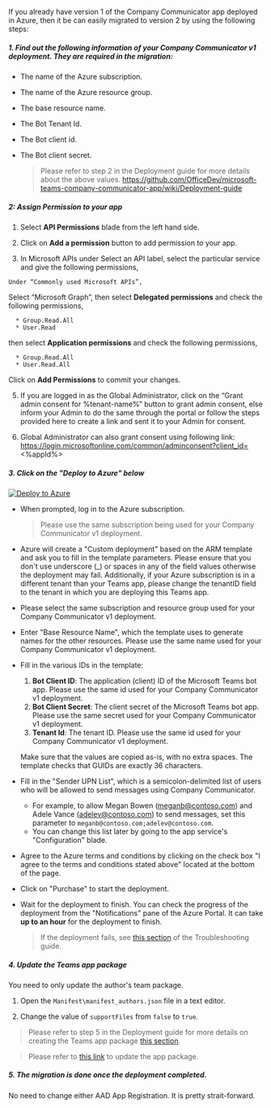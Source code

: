 If you already have version 1 of the Company Communicator app deployed in Azure, then it be can easily migrated to version 2 by using the following steps:
##### 1. Find out the following information of your Company Communicator v1 deployment. They are required in the migration:
  * The name of the Azure subscription. 
  * The name of the Azure resource group.
  * The base resource name.
  * The Bot Tenant Id.
  * The Bot client id.
  * The Bot client secret.

    > Please refer to step 2 in the Deployment guide for more details about the above values.
https://github.com/OfficeDev/microsoft-teams-company-communicator-app/wiki/Deployment-guide

##### 2: Assign Permission to your app

  1. Select **API Permissions** blade from the left hand side.

  2. Click on **Add a permission** button to add permission to your app.

  3. In Microsoft APIs under Select an API label, select the particular service and give the following permissions,

    Under “Commonly used Microsoft APIs”, 

  Select “Microsoft Graph”, then select **Delegated permissions** and 
  check the following permissions,

      * Group.Read.All
      * User.Read

  then select **Application permissions** and check the following permissions,

      * Group.Read.All
      * User.Read.All

  Click on **Add Permissions** to commit your changes.

  5. If you are logged in as the Global Administrator, click on the “Grant admin consent for %tenant-name%” button to grant admin consent, else inform your Admin to do the same through the portal or follow the steps provided here  to create a link and sent it to your Admin for consent.

  6. Global Administrator can also grant consent using following link: https://login.microsoftonline.com/common/adminconsent?client_id= <%appId%>

##### 3. Click on the "Deploy to Azure" below
[![Deploy to Azure](https://azuredeploy.net/deploybutton.png)](https://portal.azure.com/#create/Microsoft.Template/uri/https%3A%2F%2Fraw.githubusercontent.com%2FOfficeDev%2Fmicrosoft-teams-company-communicator-app%2Fmaster%2FDeployment%2Fazuredeploy.json)
  * When prompted, log in to the Azure subscription.
  
    > Please use the same subscription being used for your Company Communicator v1 deployment.

  * Azure will create a "Custom deployment" based on the ARM template and ask you to fill in the template parameters. Please ensure that you don't use underscore (_) or spaces in any of the field values otherwise the deployment may fail. Additionally, if your Azure subscription is in a different tenant than your Teams app, please change the tenantID field to the tenant in which you are deploying this Teams app.

  * Please select the same subscription and resource group used for your Company Communicator v1 deployment.
 
  * Enter "Base Resource Name", which the template uses to generate names for the other resources. Please use the same name used for your Company Communicator v1 deployment.

  * Fill in the various IDs in the template:
    1. **Bot Client ID**: The application (client) ID of the Microsoft Teams bot app. Please use the same id used for your Company Communicator v1 deployment.
    1. **Bot Client Secret**: The client secret of the Microsoft Teams bot app. Please use the same secret used for your Company Communicator v1 deployment.
    1. **Tenant Id**: The tenant ID. Please use the same id used for your Company Communicator v1 deployment.

    Make sure that the values are copied as-is, with no extra spaces. The template checks that GUIDs are exactly 36 characters.

  * Fill in the "Sender UPN List", which is a semicolon-delimited list of users who will be allowed to send messages using Company Communicator.
    * For example, to allow Megan Bowen (meganb@contoso.com) and Adele Vance (adelev@contoso.com) to send messages, set this parameter to `meganb@contoso.com;adelev@contoso.com`.
    * You can change this list later by going to the app service's "Configuration" blade.

  * Agree to the Azure terms and conditions by clicking on the check box "I agree to the terms and conditions stated above" located at the bottom of the page.

  * Click on "Purchase" to start the deployment.

  * Wait for the deployment to finish. You can check the progress of the deployment from the "Notifications" pane of the Azure Portal. It can take **up to an hour** for the deployment to finish.

    > If the deployment fails, see [this section](https://github.com/OfficeDev/microsoft-teams-company-communicator-app/wiki/Troubleshooting#1-code-deployment-failure) of the Troubleshooting guide.


##### 4. Update the Teams app package

You need to only update the author's team package.

  1. Open the `Manifest\manifest_authors.json` file in a text editor.

  2. Change the value of `supportFiles` from `false` to `true`.

  > Please refer to step 5 in the Deployment guide for more details on creating the 
  Teams app package 
  [this section](https://github.com/OfficeDev/microsoft-teams-company-communicator-app/wiki/Deployment-guide).

  > Please refer to 
  [this link](https://docs.microsoft.com/en-us/microsoftteams/manage-apps#upload-a-new-app) 
  to update the app package.

##### 5. The migration is done once the deployment completed.
No need to change either AAD App Registration. It is pretty strait-forward. 
